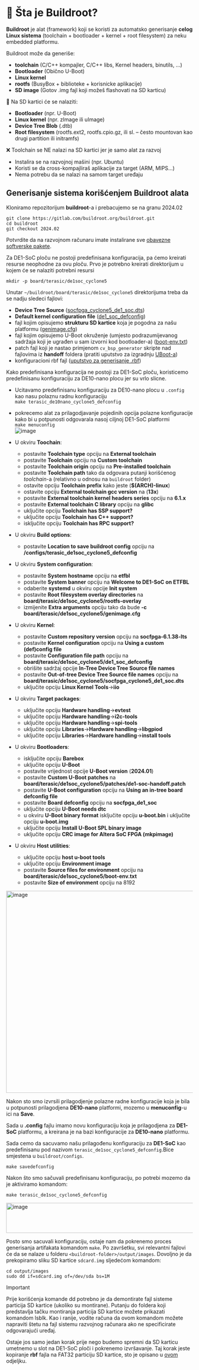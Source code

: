 # 🧱 Šta je Buildroot?

**Buildroot** je alat (framework) koji se koristi za automatsko generisanje **celog Linux sistema** (toolchain + bootloader + kernel + root filesystem) za neku embedded platformu.

Buildroot može da generiše:
- **toolchain**  (C/C++ kompajler, C/C++ libs, Kernel headers, binutils, ...)
- **Bootloader** (Obično U-Boot)
- **Linux kernel**
- **rootfs** (BusyBox + biblioteke + korisnicke aplikacije)
- **SD image** (Gotov .img fajl koji možeš flashovati na SD karticu)


💾 Na SD kartici će se nalaziti:
- **Bootloader** (npr. U-Boot)
- **Linux kernel** (npr. zImage ili uImage)
- **Device Tree Blob** (.dtb)
- **Root filesystem** (rootfs.ext2, rootfs.cpio.gz, ili sl. – često mountovan kao drugi partition ili initramfs)


❌ Toolchain se NE nalazi na SD kartici jer je samo alat za razvoj
- Instalira se na razvojnoj mašini (npr. Ubuntu)
- Koristi se da cross-kompajliraš aplikacije za target (ARM, MIPS…)
- Nema potrebu da se nalazi na samom target uređaju


## Generisanje sistema korišćenjem Buildroot alata

Kloniramo repozitorijum **buildroot**-a i prebacujemo se na granu 2024.02
```
git clone https://gitlab.com/buildroot.org/buildroot.git
cd buildroot
git checkout 2024.02
```

Potvrdite da na razvojnom računaru imate instalirane sve [obavezne softverske pakete](https://buildroot.org/downloads/manual/manual.html#requirement-mandatory).

Za DE1-SoC ploču ne postoji predefinisana konfiguracija, pa ćemo kreirati resurse neophodne
za ovu ploču. Prvo je potrebno kreirati direktorijum u kojem će se nalaziti potrebni resursi
```
mkdir -p board/terasic/de1soc_cyclone5
```

Unutar `~/buildroot/board/terasic/de1soc_cyclone5` direktorijuma treba da se nadju sledeci fajlovi:
- **Device Tree Source** ([socfpga_cyclone5_de1_soc.dts](../buildroot/board/terasic/de1soc_cyclone5/socfpga_cyclone5_de1_soc.dts))
- **Default kernel configuration file** ([de1_soc_defconfig](../buildroot/board/terasic/de1soc_cyclone5/de1_soc_defconfig))
- fajl kojim opisujemo **strukturu SD kartice** koja je pogodna za našu platformu ([genimage.cfg](../buildroot/board/terasic/de1soc_cyclone5/genimage.cfg))
- fajl kojim opisujemo U-Boot okruženje (umjesto podrazumijevanog sadržaja koji je ugrađen u sam izvorni kod bootloader-a) ([boot-env.txt](../buildroot/board/terasic/de1soc_cyclone5/boot-env.txt))
- patch fajl koji je nastao primjenom `cv_bsp_generator` skripte nad fajlovima iz **handoff** foldera (pratiti uputstvo za izgradnju [UBoot-a](UBoot.md))
- konfiguracioni rbf fajl ([uputstvo za generisanje .rbf](Generisanje_FPGA_konfiguracionog_fajla.md)) 


Kako predefinisana konfiguracija ne postoji za DE1-SoC ploču, koristicemo predefinisanu konfiguraciju
za DE10-nano plocu jer su vrlo slicne. 
- Ucitavamo predefinisanu konfiguraciju za DE10-nano plocu u `.config` kao nasu polaznu radnu konfiguraciju </br>
  `make terasic_de10nano_cyclone5_defconfig`
- pokrecemo alat za prilagodjavanje pojedinih opcija polazne konfiguracije kako bi u potpunosti odgovarala nasoj ciljnoj DE1-SoC platformi</br>
`make menuconfig`</br>
![image](https://github.com/user-attachments/assets/6abec423-27d6-4b12-80ed-5105ee7fc3ac)
- U okviru **Toochain**:
    - postavite **Toolchain type** opciju na **External toolchain**
    - postavite **Toolchain** opciju na **Custom toolchain**
    - postavite **Toolchain origin** opciju na **Pre-installed toolchain**
    - postavite **Toolchain path** tako da odgovara putanji korišćenog *toolchain*-a (relativno u odnosu na `buildroot` folder)
    - ostavite opciju **Toolchain prefix** kako jeste (**$(ARCH)-linux**)
    - ostavite opciju **External toolchain gcc version** na (**13x**)
    - postavite **External toolchain kernel headers series** opciju na **6.1.x**
    - postavite **External toolchain C library** opciju na **glibc**
    - uključite opciju **Toolchain has SSP support?**
    - uključite opciju **Toolchain has C++ support?**
    - isključite opciju **Toolchain has RPC support?**
      
- U okviru **Build options**:
    - postavite **Location to save buildroot config** opciju na **<path-to-buildroot>/configs/terasic_de1soc_cyclone5_defconfig**
      
- U okviru **System configuration**:
    - postavite **System hostname** opciju na **etfbl**
    - postavite **System banner** opciju na **Welcome to DE1-SoC on ETFBL**
    - odaberite **systemd** u okviru opcije **Init system**
    - postavite **Root filesystem overlay directories** na **board/terasic/de1soc_cyclone5/rootfs-overlay**
    - izmijenite **Extra arguments** opciju tako da bude **-c board/terasic/de1soc_cyclone5/genimage.cfg**

- U okviru **Kernel**:
    - postavite **Custom repository version** opciju na **socfpga-6.1.38-lts**
    - postavite **Kernel configuration** opciju na **Using a custom (def)config file**
    - postavite **Configuration file path** opciju na **board/terasic/de1soc_cyclone5/de1_soc_defconfig**
    - obrišite sadržaj opcije **In-Tree Device Tree Source file names**
    - postavite **Out-of-tree Device Tree Source file names** opciju na **board/terasic/de1soc_cyclone5/socfpga_cyclone5_de1_soc.dts**
    - uključite opciju **Linux Kernel Tools**&rarr;**iio**

- U okviru **Target packages**:
    - uključite opciju **Hardware handling**&rarr;**evtest**
    - uključite opciju **Hardware handling**&rarr;**i2c-tools**
    - uključite opciju **Hardware handling**&rarr;**spi-tools**
    - uključite opciju **Libraries**&rarr;**Hardware handling**&rarr;**libgpiod**
    - uključite opciju **Libraries**&rarr;**Hardware handling**&rarr;**install tools**

- U okviru **Bootloaders**:
    - isključite opciju **Barebox**
    - uključite opciju **U-Boot**
    - postavite vrijednost opcije **U-Boot version** (**2024.01**)
    - postavite **Custom U-Boot patches** na **board/terasic/de1soc_cyclone5/patches/de1-soc-handoff.patch**
    - postavite **U-Boot configuration** opciju na **Using an in-tree board defconfig file**
    - postavite **Board defconfig** opciju na **socfpga_de1_soc**
    - uključite opciju **U-Boot needs dtc**
    - u okviru **U-Boot binary format** isključite opciju **u-boot.bin** i uključite opciju **u-boot.img**
    - uključite opciju **Install U-Boot SPL binary image**
    - uključite opciju **CRC image for Altera SoC FPGA (mkpimage)**

- U okviru **Host utilities**:
    - uključite opciju **host u-boot tools**
    - uključite opciju **Environment image**
    - postavite **Source files for environment** opciju na **board/terasic/de1soc_cyclone5/boot-env.txt** 
    - postavite **Size of environment** opciju na 8192

<img width="964" height="544" alt="image" src="https://github.com/user-attachments/assets/606262d1-70a2-4d73-a7b8-a21dfdbad223" />

Nakon sto smo izvrsili prilagodjenje polazne radne konfiguracije koja je bila u potpunosti prilagodjena **DE10-nano** platformi,
mozemo u **menuconfig**-u ici na **Save**. 

Sada u **.config** fajlu imamo novu konfiguraciju koja je prilagodjena za **DE1-SoC** platformu, a kreirana je na bazi konfiguracije za
**DE10-nano** platformu.

Sada cemo da sacuvamo našu prilagođenu konfiguraciju za **DE1-SoC** kao predefinisanu pod nazivom `terasic_de1soc_cyclone5_defconfig`.Bice smjestena u `buildroot/configs`.</br>
```
make savedefconfig
```
Nakon što smo sačuvali predefinisanu konfiguraciju, po potrebi mozemo da je aktiviramo komandom:
```
make terasic_de1soc_cyclone5_defconfig
```
<img width="664" height="81" alt="image" src="https://github.com/user-attachments/assets/9cc985d8-d8fe-4512-b966-337e9b0ca581" /></br>

Posto smo sacuvali konfiguraciju, ostaje nam da pokrenemo proces generisanja artifakata komandom `make`.
Po završetku, svi relevantni fajlovi će da se nalaze u folderu `<buildroot-folder>/output/images`. Dovoljno je da prekopiramo sliku SD kartice `sdcard.img` sljedećom komandom:
```
cd output/images
sudo dd if=sdcard.img of=/dev/sda bs=1M
```

> [!IMPORTANT]
>Prije korišćenja komande dd potrebno je da demontirate fajl sisteme particija SD kartice (ukoliko su montirane). Putanju do foldera koji predstavlja tačku montiranja particija SD kartice možete prikazati komandom lsblk. Kao i ranije, vodite računa da ovom komandom možete napraviti štetu na fajl sistemu razvojnog računara ako ne specificirate odgovarajući uređaj.

Ostaje jos samo jedan korak prije nego budemo spremni da SD karticu umetnemo u slot na DE1-SoC ploči i pokrenemo izvršavanje.
Taj korak jeste kopiranje **rbf** fajla na FAT32 particiju SD kartice, sto je opisano u [ovom](Generisanje_FPGA_konfiguracionog_fajla_iz_QuartusPrime_projekta.md#kopiranje-konfiguracionog-rbf-fajla-na-fat-particiju-na-sd-kartici) odjeljku.



